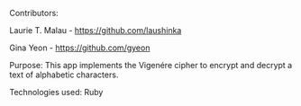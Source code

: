 
Contributors:

Laurie T. Malau  - https://github.com/laushinka

Gina Yeon - https://github.com/gyeon


Purpose: This app implements the Vigenére cipher to encrypt and decrypt a text of alphabetic characters.

Technologies used: Ruby



<!-- * Ruby version

* System dependencies

* Configuration

* Database creation

* Database initialization

* How to run the test suite

* Services (job queues, cache servers, search engines, etc.)

* Deployment instructions -->
